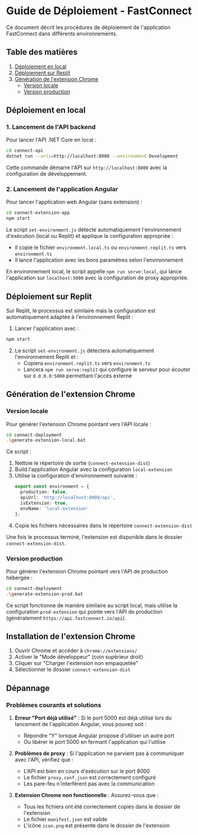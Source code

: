 # Guide de Déploiement - FastConnect

Ce document décrit les procédures de déploiement de l'application FastConnect dans différents environnements.

## Table des matières
1. [Déploiement en local](#déploiement-en-local)
2. [Déploiement sur Replit](#déploiement-sur-replit)
3. [Génération de l'extension Chrome](#génération-de-lextension-chrome)
   - [Version locale](#version-locale)
   - [Version production](#version-production)

## Déploiement en local

### 1. Lancement de l'API backend

Pour lancer l'API .NET Core en local :

```bash
cd connect-api
dotnet run --urls=http://localhost:8000 --environment Development
```

Cette commande démarre l'API sur `http://localhost:8000` avec la configuration de développement.

### 2. Lancement de l'application Angular

Pour lancer l'application web Angular (sans extension) :

```bash
cd connect-extension-app
npm start
```

Le script `set-environment.js` détecte automatiquement l'environnement d'exécution (local ou Replit) et applique la configuration appropriée :
- Il copie le fichier `environment.local.ts` ou `environment.replit.ts` vers `environment.ts`
- Il lance l'application avec les bons paramètres selon l'environnement

En environnement local, le script appelle `npm run serve:local`, qui lance l'application sur `localhost:5000` avec la configuration de proxy appropriée.

## Déploiement sur Replit

Sur Replit, le processus est similaire mais la configuration est automatiquement adaptée à l'environnement Replit :

1. Lancer l'application avec :
```bash
npm start
```

2. Le script `set-environment.js` détectera automatiquement l'environnement Replit et :
   - Copiera `environment.replit.ts` vers `environment.ts`
   - Lancera `npm run serve:replit` qui configure le serveur pour écouter sur `0.0.0.0:5000` permettant l'accès externe

## Génération de l'extension Chrome

### Version locale

Pour générer l'extension Chrome pointant vers l'API locale :

```bash
cd connect-deployment
.\generate-extension-local.bat
```

Ce script :
1. Nettoie le répertoire de sortie (`connect-extension-dist`)
2. Build l'application Angular avec la configuration `local-extension`
3. Utilise la configuration d'environnement suivante :
   ```typescript
   export const environment = {
     production: false,
     apiUrl: 'http://localhost:8000/api',
     isExtension: true,
     envName: 'local-extension'
   };
   ```
4. Copie les fichiers nécessaires dans le répertoire `connect-extension-dist`

Une fois le processus terminé, l'extension est disponible dans le dossier `connect-extension-dist`.

### Version production

Pour générer l'extension Chrome pointant vers l'API de production hébergée :

```bash
cd connect-deployment
.\generate-extension-prod.bat
```

Ce script fonctionne de manière similaire au script local, mais utilise la configuration `prod-extension` qui pointe vers l'API de production (généralement `https://api.fastconnect.io/api`).

## Installation de l'extension Chrome

1. Ouvrir Chrome et accéder à `chrome://extensions/`
2. Activer le "Mode développeur" (coin supérieur droit)
3. Cliquer sur "Charger l'extension non empaquetée"
4. Sélectionner le dossier `connect-extension-dist`

## Dépannage

### Problèmes courants et solutions

1. **Erreur "Port déjà utilisé"** : Si le port 5000 est déjà utilisé lors du lancement de l'application Angular, vous pouvez soit :
   - Répondre "Y" lorsque Angular propose d'utiliser un autre port
   - Ou libérer le port 5000 en fermant l'application qui l'utilise

2. **Problèmes de proxy** : Si l'application ne parvient pas à communiquer avec l'API, vérifiez que :
   - L'API est bien en cours d'exécution sur le port 8000
   - Le fichier `proxy.conf.json` est correctement configuré
   - Les pare-feu n'interfèrent pas avec la communication

3. **Extension Chrome non fonctionnelle** : Assurez-vous que :
   - Tous les fichiers ont été correctement copiés dans le dossier de l'extension
   - Le fichier `manifest.json` est valide
   - L'icône `icon.png` est présente dans le dossier de l'extension
